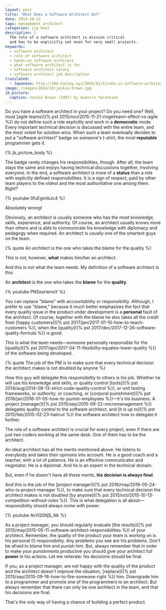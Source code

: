 ```yaml
---
layout: post
title: "What Does a Software Architect Do?"
date: 2014-10-12
tags: management architect
categories: jcg best
description: |
  The role of a software architect is mission critical
  and has to be explicitly set even for very small projects.
keywords:
  - software architect
  - role of software architect
  - hands-on software architect
  - what software architect is for
  - software architect salary
  - software architect job description
translated:
  - Japanese: http://tbd.kaitoy.xyz/2016/01/11/who-is-software-architect/
image: /images/2014/10/jackie-brown.jpg
jb_picture:
  caption: Jackie Brown (1997) by Quentin Tarantino
---
```


Do you have a software architect in your project? Do you need one?
Well, most [agile teams]({% pst 2015/nov/2015-11-21-ringelmann-effect-vs-agile %})
do not define such a role explicitly and
work in a **democratic** mode. Every important technical decision
is discussed with the entire team, and the most voted for solution wins.
When such a team eventually decides to put a "software architect" badge
on someone's t-shirt, the most **reputable** programmer gets it.

<!--more-->

{% jb_picture_body %}

The badge rarely changes his responsibilities, though. After all,
the team stays the same and enjoys having technical discussions together,
involving everyone. In the end, a software architect is more of
a **status** than a role with explicitly defined responsibilities. It is
a sign of respect, paid by other team players to the oldest and the
most authoritative one among them. Right?

{% youtube 0fuEgmibJc4 %}

Absolutely wrong!

Obviously, an architect is usually someone who
has the most knowledge, skills, experience, and authority. Of course,
an architect usually knows more than others and is able to communicate
his knowledge with diplomacy and pedagogy when required. An architect is usually
one of the smartest guys on the team.

{% quote An architect is the one who takes the blame for the quality %}

This is not, however, **what** makes him/her an architect.

And this is not what the team needs. My definition of a software architect
is this:

An **architect** is the one who takes the **blame** for the **quality**.

{% youtube PNSezrlemsY %}

You can replace "blame" with accountability or responsibility. Although,
I prefer to use "blame," because it much better emphasizes the fact that
every quality issue in the product under development is a **personal**
fault of the architect. Of course, together with the blame he also
takes all the credit from
[happy customers]({% pst 2017/jan/2017-01-10-how-to-teach-customers %}),
when the [quality]({% pst 2017/dec/2017-12-26-software-quality-formula %}) is good.

This is what the team needs&mdash;someone personally responsible
for the [quality]({% pst 2017/apr/2017-04-11-flexibility-equates-lower-quality %}) of the software being developed.

{% quote The job of the PM is to make sure that every technical decision the architect makes is not doubted by anyone %}

How this guy will delegate this responsibility to others is his job. Whether
he will use his knowledge and skills, or quality control
[tools]({% pst 2014/aug/2014-08-13-strict-code-quality-control %}), or
unit testing frameworks, or authority, or coaching, or
[corporal punishment]({% pst 2016/jan/2016-01-05-how-to-punish-employees %})&mdash;it's his business.
A project
[manager]({% pst 2015/sep/2015-09-22-micromanagement %}) delegates quality control to the software architect,
and [it is up to]({% pst 2015/feb/2015-02-23-haircut %})
the software architect how to delegate it further.

The role of a software architect is crucial for every project,
even if there are just two coders working at the same desk. One of
them has to be the architect.

An ideal architect has all the merits mentioned above. He listens
to everybody and takes their opinions into account. He is a good coach and a teacher,
with a lot of patience. He is an effective communicator
and negotiator. He is a diplomat. And he is an expert in the technical domain.

But, even if he doesn't have all these merits, **his decision is always final**.

And this is the job of the
[project manager]({% pst 2016/may/2016-05-24-who-is-project-manager %}),
to make sure that every
technical decision the architect makes is not doubted
[by anyone]({% pst 2015/oct/2015-10-13-competition-without-rules %}). This is
what delegation is all about&mdash;responsibility should always come with power.

{% youtube AvVQ5NjS_Nk %}

As a project manager, you should regularly evaluate
[the results]({% pst 2015/may/2015-05-11-software-architect-responsibilities %})
of your architect. Remember, the quality of the product your team
is working on is his personal (!) responsibility.
Any problems you see are his problems.
Don't be afraid to blame him and punish him. But, always remember that
in order to make your punishments productive you should give your
architect full **power** in his actions. Let me reiterate: his decisions should be final.

If you, as a project manager, are not happy with the quality of the product
and the architect doesn't improve the situation,
[replace]({% pst 2015/sep/2015-09-16-how-to-fire-someone-right %})
him. Downgrade him
to a programmer and promote one of the programmers to an architect.
But always remember that there can only be one architect in the team,
and that his decisions are final.

That's the only way of having a chance of building a perfect product.
